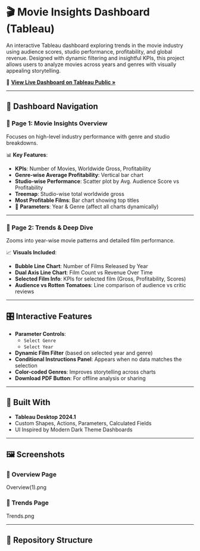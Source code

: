 # 🎬 Movie Insights Dashboard (Tableau)

An interactive Tableau dashboard exploring trends in the movie industry using audience scores, studio performance, profitability, and global revenue. Designed with dynamic filtering and insightful KPIs, this project allows users to analyze movies across years and genres with visually appealing storytelling.

🔗 **[View Live Dashboard on Tableau Public »](https://public.tableau.com/shared/FHDBCHP93?:display_count=n&:origin=viz_share_link)**

---

## 🧭 Dashboard Navigation

### 🔹 Page 1: Movie Insights Overview
Focuses on high-level industry performance with genre and studio breakdowns.

📊 **Key Features**:
- **KPIs**: Number of Movies, Worldwide Gross, Profitability
- **Genre-wise Average Profitability**: Vertical bar chart
- **Studio-wise Performance**: Scatter plot by Avg. Audience Score vs Profitability
- **Treemap**: Studio-wise total worldwide gross
- **Most Profitable Films**: Bar chart showing top titles
- 🎯 **Parameters**: Year & Genre (affect all charts dynamically)

---

### 🔹 Page 2: Trends & Deep Dive
Zooms into year-wise movie patterns and detailed film performance.

📈 **Visuals Included**:
- **Bubble Line Chart**: Number of Films Released by Year
- **Dual Axis Line Chart**: Film Count vs Revenue Over Time
- **Selected Film Info**: KPIs for selected film (Gross, Profitability, Scores)
- **Audience vs Rotten Tomatoes**: Line comparison of audience vs critic reviews

---

## 🎛️ Interactive Features

- **Parameter Controls**:
  - `Select Genre`
  - `Select Year`
- **Dynamic Film Filter** (based on selected year and genre)
- **Conditional Instructions Panel**: Appears when no data matches the selection
- **Color-coded Genres**: Improves storytelling across charts
- **Download PDF Button**: For offline analysis or sharing

---

## 🧰 Built With

- **Tableau Desktop 2024.1**
- Custom Shapes, Actions, Parameters, Calculated Fields
- UI Inspired by Modern Dark Theme Dashboards

---

## 🖼️ Screenshots

### 🔹 Overview Page  
Overview(1).png

### 🔹 Trends Page  
Trends.png

---

## 📁 Repository Structure


